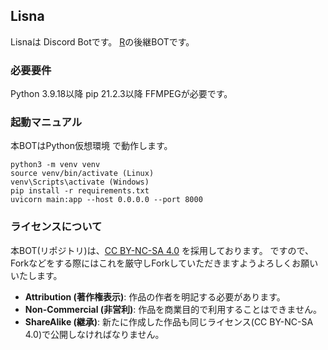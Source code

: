 ## Lisna
Lisnaは Discord Botです。 [R](https://github.com/mirielnet/R)の後継BOTです。

### 必要要件
Python 3.9.18以降
pip 21.2.3以降
FFMPEGが必要です。

### 起動マニュアル
本BOTはPython仮想環境 で動作します。

    python3 -m venv venv
    source venv/bin/activate (Linux)
    venv\Scripts\activate (Windows)
    pip install -r requirements.txt
    uvicorn main:app --host 0.0.0.0 --port 8000

### ライセンスについて
本BOT(リポジトリ)は、[CC BY-NC-SA 4.0](https://creativecommons.org/licenses/by-nc-sa/4.0/deed.ja) を採用しております。
ですので、Forkなどをする際にはこれを厳守しForkしていただきますようよろしくお願いいたします。

-   **Attribution (著作権表示)**: 作品の作者を明記する必要があります。
-   **Non-Commercial (非営利)**: 作品を商業目的で利用することはできません。
-   **ShareAlike (継承)**: 新たに作成した作品も同じライセンス(CC BY-NC-SA 4.0)で公開しなければなりません。

